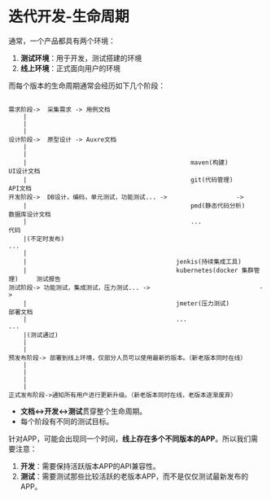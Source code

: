 # 迭代开发-生命周期

通常，一个产品都具有两个环境：

1. **测试环境**：用于开发，测试搭建的环境
2. **线上环境**：正式面向用户的环境

而每个版本的生命周期通常会经历如下几个阶段：

```

需求阶段->  采集需求 -> 用例文档
    |
    |
    |
设计阶段->  原型设计 -> Auxre文档
    |
    |                                                                     
    |                                             maven(构建)             UI设计文档
    |                                             git(代码管理)           API文档
开发阶段->  DB设计，编码，单元测试，功能测试... ->                   ->
    |                                             pmd(静态代码分析)       数据库设计文档
    |                                             ...                     代码
    |(不定时发布)                                                         ...
    |
    |                                         jenkis(持续集成工具)
    |                                         kubernetes(docker 集群管理)     测试报告
测试阶段-> 功能测试，集成测试，压力测试... ->                              -> 
    |                                         jmeter(压力测试)                部署文档
    |                                         ...                             ...
    |(测试通过)
    |
    |        
预发布阶段-> 部署到线上环境，仅部分人员可以使用最新的版本。（新老版本同时在线）
    |        
    |
    |
    |
正式发布阶段->通知所有用户进行更新升级。（新老版本同时在线，老版本逐渐废弃）

```

* **文档<->开发<->测试**贯穿整个生命周期。
* 每个阶段有不同的测试目标。

针对APP，可能会出现同一个时间，**线上存在多个不同版本的APP**。所以我们需要注意：

1. **开发**：需要保持活跃版本APP的API兼容性。
2. **测试**：需要测试那些比较活跃的老版本APP，而不是仅仅测试最新发布的APP。
